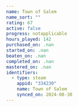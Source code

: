 ```yaml
---
name: Town of Salem
name_sort: ""
rating: 67
active: false
progress: notapplicable
hours_played: 142
purchased_on: .nan
started_on: .nan
beaten_on: .nan
completed_on: .nan
mastered_on: .nan
identifiers:
  - type: steam
    appid: "334230"
    name: Town of Salem
    synced_on: 2024-08-30
---
```

